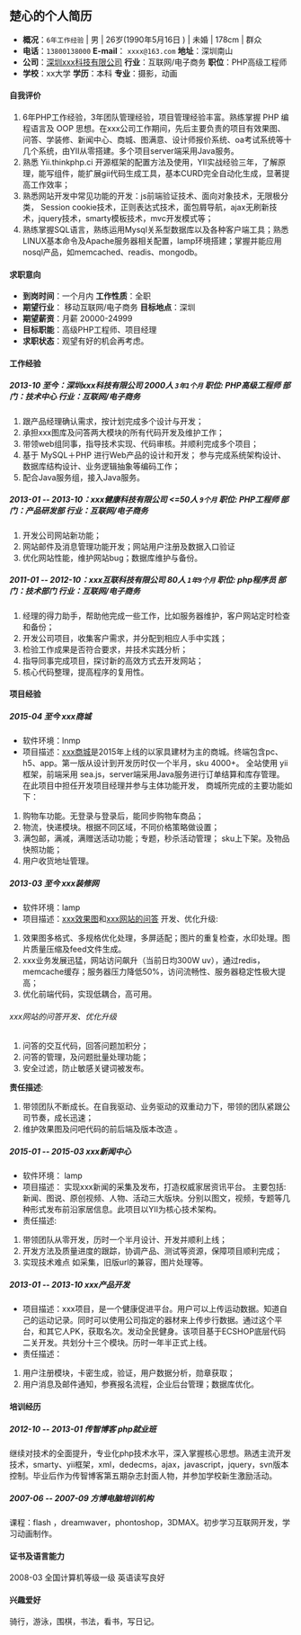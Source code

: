 ## 楚心的个人简历

-  **概况**：`6年工作经验` | 男 | 26岁(1990年5月16日 )  | 未婚 | 178cm | 群众
-  **电话**：`13800138000`  **E-mail**： `xxxx@163.com` **地址**：深圳南山
- **公司**：[深圳xxx科技有限公司](http://www.xxx.com)     **行业**：互联网/电子商务 **职位**：PHP高级工程师
- **学校**：xx大学  **学历**：本科 **专业**：摄影，动画

#### 自我评价

1. 6年PHP工作经验，3年团队管理经验，项目管理经验丰富。熟练掌握 PHP 编程语言及 OOP 思想。在xxx公司工作期间，先后主要负责的项目有效果图、问答、学装修、新闻中心、商城、图满意、设计师报价系统、oa考试系统等十几个系统，由YII从零搭建。多个项目server端采用Java服务。
2. 熟悉 Yii.thinkphp.ci 开源框架的配置方法及使用，YII实战经验三年，了解原理，能写组件，能扩展gii代码生成工具，基本CURD完全自动化生成，显著提高工作效率；
3. 熟悉网站开发中常见功能的开发：js前端验证技术、面向对象技术，无限极分类， Session cookie技术，正则表达式技术，面包屑导航，ajax无刷新技术，jquery技术，smarty模板技术，mvc开发模式等；
4. 熟练掌握SQL语言，熟练运用Mysql关系型数据库以及各种客户端工具；熟悉LINUX基本命令及Apache服务器相关配置，lamp环境搭建；掌握并能应用nosql产品，如memcached、readis、mongodb。

#### 求职意向

- **到岗时间**：一个月内                **工作性质**：全职
- **期望行业**： 移动互联网/电子商务 **目标地点**：深圳
- **期望薪资**：月薪 20000-24999
- **目标职能**：高级PHP工程师、项目经理
- **求职状态**：观望有好的机会再考虑。

#### 工作经验

##### 2013-10 至今：深圳xxx科技有限公司 2000人 `3年1个月` 职位: PHP高级工程师 部门：技术中心 行业：互联网/电子商务

1. 跟产品经理确认需求，按计划完成多个设计与开发；
2. 承担xxx图库及问答两大模块的所有代码开发及维护工作；
3. 带领web组同事，指导技术实现、代码审核。并顺利完成多个项目；
4. 基于 MySQL＋PHP 进行Web产品的设计和开发； 参与完成系统架构设计、数据库结构设计、业务逻辑抽象等编码工作；
5. 配合Java服务组，接入Java服务。

##### 2013-01 -- 2013-10：xxx健康科技有限公司 <=50人 `9个月` 职位: PHP工程师 部门：产品研发部 行业：互联网/电子商务

1. 开发公司网站新功能；
2. 网站邮件及消息管理功能开发；网站用户注册及数据入口验证
3. 优化网站性能，维护网站bug；数据库维护与备份。

##### 2011-01 -- 2012-10：xxx互联科技有限公司 80人 `1年9个月` 职位: php程序员 部门：技术部门 行业：互联网/电子商务

1. 经理的得力助手，帮助他完成一些工作，比如服务器维护，客户网站定时检查和备份；
2. 开发公司项目，收集客户需求，并分配到相应人手中实践；
3. 检验工作成果是否符合要求，并技术实践分析；
4. 指导同事完成项目，探讨新的高效方式去开发网站；
5. 核心代码整理，提高程序的复用性。

#### 项目经验

##### 2015-04 至今 xxx商城

- 软件环境：lnmp
- 项目描述：[xxx商城](http://mall.xxx.com)是2015年上线的以家具建材为主的商城。终端包含pc、h5、app。第一版从设计到开发历时仅一个半月，sku 4000+。 全站使用 yii 框架，前端采用 sea.js，server端采用Java服务进行订单结算和库存管理。
在此项目中担任开发项目经理并参与主体功能开发， 商城所完成的主要功能如下：

1. 购物车功能。无登录与登录后，能同步购物车商品；
2. 物流，快递模块。根据不同区域，不同价格策略做设置；
3. 满包邮，满减，满赠送活动功能；专题，秒杀活动管理； sku上下架。及物品快照功能；
4. 用户收货地址管理。

##### 2013-03 至今 xxx装修网

- 软件环境：lamp
- 项目描述：[xxx效果图](http://tu.xxx.com)和[xxx网站的问答](http://www.xxx.com/ask/) 开发、优化升级:

1. 效果图多格式、多规格优化处理，多屏适配；图片的重复检查，水印处理。图片质量压缩及feed文件生成。
2. xxx业务发展迅猛，网站访问飙升（当前日均300W uv），通过redis，memcache缓存；服务器压力降低50%，访问流畅性、服务器稳定性极大提高；
3. 优化前端代码，实现低耦合，高可用。

###### xxx网站的问答开发、优化升级

1. 问答的交互代码，回答问题加积分；
2. 问答的管理，及问题批量处理功能；
3. 安全过滤，防止敏感关键词被发布。

**责任描述**:

1. 带领团队不断成长。在自我驱动、业务驱动的双重动力下，带领的团队紧跟公司节奏，成长迅速；
2. 维护效果图及问吧代码的前后端及版本改造 。

##### 2015-01 -- 2015-03  xxx新闻中心

- 软件环境： lamp
- 项目描述： 实现xxx新闻的采集及发布，打造权威家居资讯平台。
主要包括:新闻、图说、原创视频、人物、活动三大版块。分别以图文，视频，专题等几种形式发布前沿家居信息。此项目以YII为核心技术架构。
- 责任描述:

1. 带领团队从零开发，历时一个半月设计、开发并顺利上线；
2. 开发方法及质量进度的跟踪，协调产品、测试等资源，保障项目顺利完成；
3. 实现技术难点 如采集，旧版url的兼容，图片处理等。

##### 2013-01 -- 2013-10  xxx产品开发

- 项目描述：xxx项目，是一个健康促进平台。用户可以上传运动数据。知道自己的运动记录。同时可以使用公司指定的器材来上传步行数据。通过这个平台，和其它人PK，获取名次。发动全民健身。该项目基于ECSHOP底层代码二关开发。共划分十三个模块。历时一年半正式上线。
- 责任描述：

1. 用户注册模块，卡密生成，验证，用户数据分析，勋章获取；
2. 用户消息及邮件通知，参赛报名流程，企业后台管理；数据库优化。

#### 培训经历

##### 2012-10 -- 2013-01   传智博客    php就业班

继续对技术的全面提升，专业化php技术水平，深入掌握核心思想。熟透主流开发技术，smarty、yii框架，xml，dedecms，ajax，javascript，jquery，svn版本控制。毕业后作为传智博客第五期杂志封面人物，并参加学校新生激励活动。

##### 2007-06 -- 2007-09    方博电脑培训机构

课程：flash ，dreamwaver，phontoshop，3DMAX。初步学习互联网开发，学习动画制作。

#### 证书及语言能力

2008-03 全国计算机等级一级
英语读写良好

#### 兴趣爱好

骑行，游泳，围棋，书法，看书，写日记。
